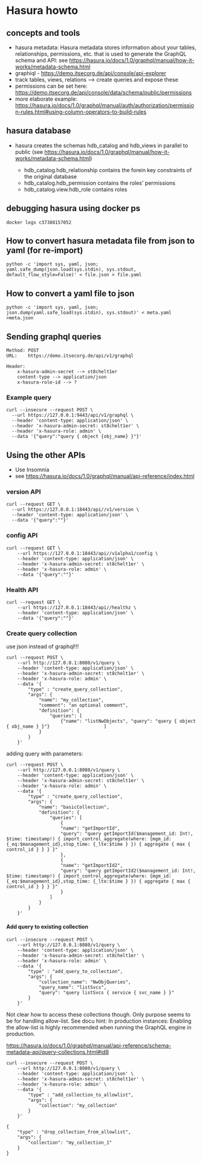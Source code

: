# Hasura howto

## concepts and tools

- hasura metadata: Hasura metadata stores information about your tables, relationships, permissions, etc. that is used to generate the GraphQL schema and API: see <https://hasura.io/docs/1.0/graphql/manual/how-it-works/metadata-schema.html>
- graphiql - <https://demo.itsecorg.de/api/console/api-explorer>
- track tables, views, relations --> create queries and expose these
- permissions can be set here: <https://demo.itsecorg.de/api/console/data/schema/public/permissions>
- more elaborate example: <https://hasura.io/docs/1.0/graphql/manual/auth/authorization/permission-rules.html#using-column-operators-to-build-rules>


## hasura database

- hasura creates the schemas hdb_catalog and hdb_views in parallel to public (see <https://hasura.io/docs/1.0/graphql/manual/how-it-works/metadata-schema.html>)

  - hdb_catalog.hdb_relationship contains the forein key constraints of the original database
  - hdb_catalog.hdb_permission contains the roles' permissions
  - hdb_catalog.view.hdb_role contains roles

## debugging hasura using docker ps
    docker logs c37388157052

## How to convert hasura metadata file from json to yaml (for re-import)

    python -c 'import sys, yaml, json; yaml.safe_dump(json.load(sys.stdin), sys.stdout, default_flow_style=False)' < file.json > file.yaml

## How to convert a yaml file to json

    python -c 'import sys, yaml, json; json.dump(yaml.safe_load(sys.stdin), sys.stdout)' < meta.yaml >meta.json

## Sending graphql queries

    Method: POST
    URL:    https://demo.itsecorg.de/api/v1/graphql

    Header:
        x-hasura-admin-secret --> st8chelt1er
        content-type --> application/json
        x-hasura-role-id --> ?
### Example query

    curl --insecure --request POST \
      --url https://127.0.0.1:9443/api/v1/graphql \
      --header 'content-type: application/json' \
      --header 'x-hasura-admin-secret: st8chelt1er' \
      --header 'x-hasura-role: admin' \
      --data '{"query":"query { object {obj_name} }"}'

## Using the other APIs
- Use Insomnia
- see <https://hasura.io/docs/1.0/graphql/manual/api-reference/index.html>

### version API

    curl --request GET \
      --url https://127.0.0.1:18443/api//v1/version \
      --header 'content-type: application/json' \
      --data '{"query":""}'

### config API

    curl --request GET \
        --url https://127.0.0.1:18443/api//v1alpha1/config \
        --header 'content-type: application/json' \
        --header 'x-hasura-admin-secret: st8chelt1er' \
        --header 'x-hasura-role: admin' \
        --data '{"query":""}'


### Health API

    curl --request GET \
        --url https://127.0.0.1:18443/api//healthz \
        --header 'content-type: application/json' \
        --data '{"query":""}'

### Create query collection
use json instead of graphql!!!

    curl --request POST \
        --url http://127.0.0.1:8080/v1/query \
        --header 'content-type: application/json' \
        --header 'x-hasura-admin-secret: st8chelt1er' \
        --header 'x-hasura-role: admin' \
        --data '{
            "type" : "create_query_collection",
            "args": {
                "name": "my_collection",
                "comment": "an optional comment",
                "definition": {
                    "queries": [
                        {"name": "listNwObjects", "query": "query { object { obj_name } }"}                    ]
                }
            }
        }'

adding query with parameters:

    curl --request POST \
        --url http://127.0.0.1:8080/v1/query \
        --header 'content-type: application/json' \
        --header 'x-hasura-admin-secret: st8chelt1er' \
        --header 'x-hasura-role: admin' \
        --data '{
            "type" : "create_query_collection",
            "args": {
                "name": "basicCollection",
                "definition": {
                    "queries": [
                        {
                        "name": "getImportId",
                        "query": "query getImportId($management_id: Int!, $time: timestamp!) { import_control_aggregate(where: {mgm_id: {_eq:$management_id},stop_time: {_lte:$time } }) { aggregate { max { control_id } } } }"
                        },
                        {
                        "name": "getImportId2",
                        "query": "query getImportId2($management_id: Int!, $time: timestamp!) { import_control_aggregate(where: {mgm_id: {_eq:$management_id},stop_time: {_lte:$time } }) { aggregate { max { control_id } } } }"
                        }
                    ]
                }
            }
        }'

#### Add query to existing collection

    curl --insecure --request POST \
        --url http://127.0.0.1:8080/v1/query \
        --header 'content-type: application/json' \
        --header 'x-hasura-admin-secret: st8chelt1er' \
        --header 'x-hasura-role: admin' \
        --data '{
            "type" : "add_query_to_collection",
            "args": {
                "collection_name": "NwObjQueries",
                "query_name": "listSvcs",
                "query": "query listSvcs { service { svc_name } }"
            }
        }'

Not clear how to access these collections though. Only purpose seems to be for handling allow-list.
See docu hint: In production instances: Enabling the allow-list is highly recommended when running the GraphQL engine in production.

<https://hasura.io/docs/1.0/graphql/manual/api-reference/schema-metadata-api/query-collections.html#id8>

    curl --insecure --request POST \
        --url http://127.0.0.1:8080/v1/query \
        --header 'content-type: application/json' \
        --header 'x-hasura-admin-secret: st8chelt1er' \
        --header 'x-hasura-role: admin' \
        --data '{
            "type" : "add_collection_to_allowlist",
            "args": {
                "collection": "my_collection"
            }
        }'

    {
        "type" : "drop_collection_from_allowlist",
        "args": {
            "collection": "my_collection_1"
        }
    }
